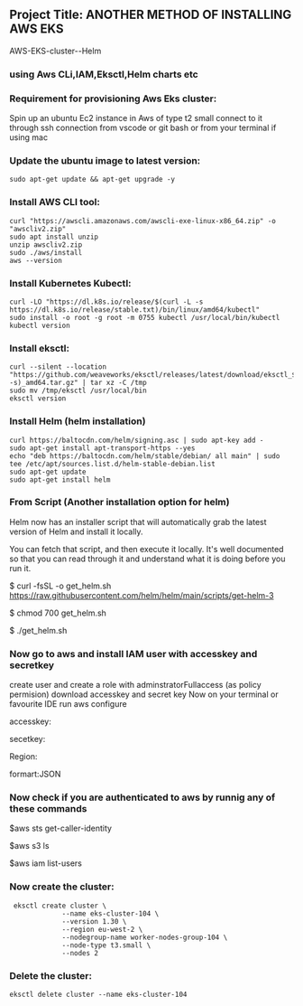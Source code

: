 ## Project Title: ANOTHER METHOD OF INSTALLING AWS EKS
AWS-EKS-cluster--Helm 

### using Aws CLi,IAM,Eksctl,Helm charts  etc

 ### Requirement for provisioning Aws Eks cluster: 
 Spin up an ubuntu Ec2 instance in Aws of type t2 small
 connect to it through ssh connection from vscode or git bash or from your terminal if using mac

### Update the ubuntu image to latest version:

    sudo apt-get update && apt-get upgrade -y

### Install AWS CLI tool:

    curl "https://awscli.amazonaws.com/awscli-exe-linux-x86_64.zip" -o "awscliv2.zip" 
    sudo apt install unzip 
    unzip awscliv2.zip 
    sudo ./aws/install
    aws --version 


### Install Kubernetes Kubectl:

    curl -LO "https://dl.k8s.io/release/$(curl -L -s https://dl.k8s.io/release/stable.txt)/bin/linux/amd64/kubectl"
    sudo install -o root -g root -m 0755 kubectl /usr/local/bin/kubectl
    kubectl version 

### Install eksctl:

    curl --silent --location "https://github.com/weaveworks/eksctl/releases/latest/download/eksctl_$(uname -s)_amd64.tar.gz" | tar xz -C /tmp
    sudo mv /tmp/eksctl /usr/local/bin
    eksctl version

### Install Helm (helm installation)

    curl https://baltocdn.com/helm/signing.asc | sudo apt-key add -
    sudo apt-get install apt-transport-https --yes
    echo "deb https://baltocdn.com/helm/stable/debian/ all main" | sudo tee /etc/apt/sources.list.d/helm-stable-debian.list
    sudo apt-get update
    sudo apt-get install helm

### From Script (Another installation option for helm)
 Helm now has an installer script that will automatically grab the latest version of Helm and install it locally.

 You can fetch that script, and then execute it locally. It's well documented so that you can read through it and understand what it is doing before you run it.

 $ curl -fsSL -o get_helm.sh https://raw.githubusercontent.com/helm/helm/main/scripts/get-helm-3

 $ chmod 700 get_helm.sh

 $ ./get_helm.sh

 ### Now go to aws and install IAM user with accesskey and secretkey
 create user and create a role with adminstratorFullaccess (as policy  permision)
 download accesskey and secret key
 Now on your terminal or favourite IDE run
 aws configure

 accesskey:<enter your aws IAM user accesskey>

 secetkey:<enter your aws IAM user secretkey>

 Region:<enter your aws Region>

 formart:JSON

 ### Now check if you are authenticated to aws by runnig any of these commands

 $aws sts get-caller-identity

 $aws s3 ls

 $aws iam list-users



### Now create the cluster:

     eksctl create cluster \
                 --name eks-cluster-104 \
                 --version 1.30 \
                 --region eu-west-2 \
                 --nodegroup-name worker-nodes-group-104 \
                 --node-type t3.small \
                 --nodes 2
            
### Delete the cluster:

    eksctl delete cluster --name eks-cluster-104
    
